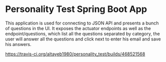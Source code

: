 # Personality Test Spring Boot App
This application is used for connecting to JSON API and presents a bunch of questions in the UI. It exposes the actuator endpoints as well as the endpoint/questions, which list all the questions separated by category, the user will answer all the questions and click next to enter his email and save his answers.


https://travis-ci.org/altayeb1980/personality_test/builds/468521568
